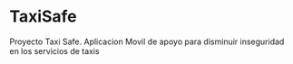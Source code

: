 # TaxiSafe
Proyecto Taxi Safe. Aplicacion Movil de apoyo para disminuir inseguridad en los servicios de taxis
